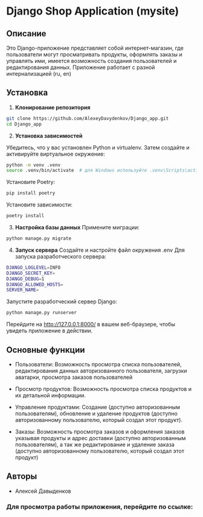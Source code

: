 # Django Shop Application (mysite)

## Описание
Это Django-приложение представляет собой интернет-магазин, где пользователи могут просматривать продукты, оформлять 
заказы и управлять ими, имеется возможность создания пользователей и редактирования данных. Приложение работает с 
разной интернализацией (ru, en)

## Установка
1. **Клонирование репозитория**
```bash
git clone https://github.com/AlexeyDavydenkov/Django_app.git
cd Django_app
```
   
2. **Установка зависимостей**

Убедитесь, что у вас установлен Python и virtualenv. Затем создайте и активируйте виртуальное окружение:
```bash
python -m venv .venv
source .venv/bin/activate  # для Windows используйте .venv\Scripts\activate
```

Установите Poetry:
```bash
pip install poetry
```

Установите зависимости:
```bash
poetry install
```

3. **Настройка базы данных**
Примените миграции:
```bash
python manage.py migrate
```


4. **Запуск сервера**
Создайте и настройте файл окружения .env
Для запуска разработческого сервера:
```bash
DJANGO_LOGLEVEL=INFO
DJANGO_SECRET_KEY=
DJANGO_DEBUG=1
DJANGO_ALLOWED_HOSTS=
SERVER_NAME=
```

Запустите разработческий сервер Django:
```bash
python manage.py runserver
```

Перейдите на http://127.0.0.1:8000/ в вашем веб-браузере, чтобы увидеть приложение в действии.

## Основные функции
- Пользователи: Возможность просмотра списка пользователей, редактирования данных авторизованного пользователя, загрузки аватарки, просмотра заказов пользователей 

- Просмотр продуктов: Возможность просмотра списка продуктов и их детальной информации.

- Управление продуктами: Создание (доступно авторизованным пользователям), обновление и удаление продуктов (доступно авторизованному пользователю, который создал этот продукт).

- Заказы: Возможность просмотра заказов и оформления заказов указывая продукты и адрес доставки (доступно авторизованным пользователям), а так же редактирование и удаление заказа (доступно авторизованному пользователю, который создал этот продукт)

## Авторы

- Алексей Давыденков

### Для просмотра работы приложения, перейдите по ссылке: